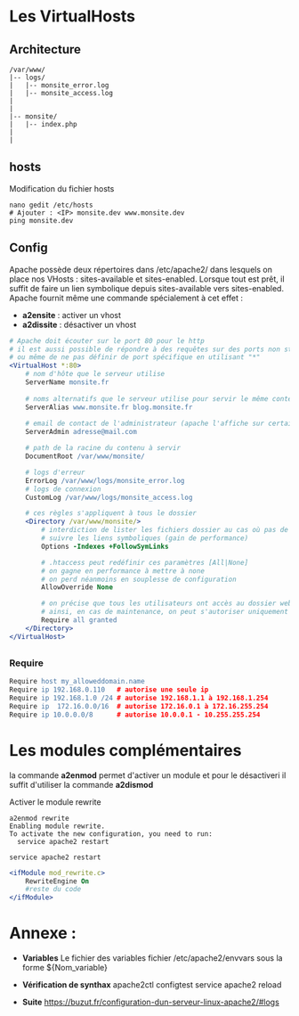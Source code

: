 # Les VirtualHosts

## Architecture 
```
/var/www/
|-- logs/
|   |-- monsite_error.log
|   |-- monsite_access.log
|
|
|-- monsite/
|   |-- index.php
|
|
```
## hosts 

Modification du fichier hosts
```
nano gedit /etc/hosts
# Ajouter : <IP> monsite.dev www.monsite.dev
ping monsite.dev
```

## Config

Apache possède deux répertoires dans /etc/apache2/ dans lesquels on place nos VHosts : sites-available et sites-enabled. Lorsque tout est prêt, il suffit de faire un lien symbolique depuis sites-available vers sites-enabled. Apache fournit même une commande spécialement à cet effet : 

- **a2ensite** : activer un vhost
- **a2dissite** : désactiver un vhost

```apache
# Apache doit écouter sur le port 80 pour le http
# il est aussi possible de répondre à des requêtes sur des ports non standards
# ou même de ne pas définir de port spécifique en utilisant "*"
<VirtualHost *:80>
    # nom d'hôte que le serveur utilise
    ServerName monsite.fr
        
    # noms alternatifs que le serveur utilise pour servir le même contenu
    ServerAlias www.monsite.fr blog.monsite.fr
       
    # email de contact de l'administrateur (apache l'affiche sur certaines pages d'erreurs)
    ServerAdmin adresse@mail.com

    # path de la racine du contenu à servir
    DocumentRoot /var/www/monsite/

    # logs d'erreur
	ErrorLog /var/www/logs/monsite_error.log
    # logs de connexion
	CustomLog /var/www/logs/monsite_access.log

    # ces règles s'appliquent à tous le dossier
    <Directory /var/www/monsite/>
        # interdiction de lister les fichiers dossier au cas où pas de page index présente
        # suivre les liens symboliques (gain de performance)
        Options -Indexes +FollowSymLinks

        # .htaccess peut redéfinir ces paramètres [All|None]
        # on gagne en performance à mettre à none
        # on perd néanmoins en souplesse de configuration 
        AllowOverride None

        # on précise que tous les utilisateurs ont accès au dossier web
        # ainsi, en cas de maintenance, on peut s'autoriser uniquement soi même
        Require all granted 
    </Directory>
</VirtualHost>
```

## <Directory> </Directory>

### Require

```apache
Require host my_alloweddomain.name
Require ip 192.168.0.110   # autorise une seule ip
Require ip 192.168.1.0 /24 # autorise 192.168.1.1 à 192.168.1.254
Require ip  172.16.0.0/16  # autorise 172.16.0.1 à 172.16.255.254
Require ip 10.0.0.0/8      # autorise 10.0.0.1 - 10.255.255.254
```


# Les modules complémentaires

la commande **a2enmod** permet d'activer un module et pour le désactiveri il suffit d'utiliser la commande **a2dismod**

Activer le module rewrite 
```
a2enmod rewrite
Enabling module rewrite.
To activate the new configuration, you need to run:
  service apache2 restart
```

```
service apache2 restart
```

```apache
<ifModule mod_rewrite.c>
    RewriteEngine On
    #reste du code
</ifModule>
```

# Annexe :

- **Variables**
Le fichier des variables fichier /etc/apache2/envvars  sous la forme ${Nom_variable}

- **Vérification de synthax**
apache2ctl configtest
service apache2 reload

- **Suite**
https://buzut.fr/configuration-dun-serveur-linux-apache2/#logs
